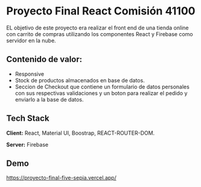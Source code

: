 # Proyecto Final React Comisión 41100

EL objetivo de este proyecto era realizar el front end de una tienda online con carrito de
compras utilizando los componentes React y Firebase como
servidor en la nube.




## Contenido de valor:

 - Responsive
 - Stock de productos almacenados en base de datos.
 - Seccion de Checkout que contiene un formulario de datos personales con sus respectivas validaciones y un boton para realizar el pedido y enviarlo a la base de datos.


## Tech Stack

**Client:** React, Material UI, Boostrap, REACT-ROUTER-DOM.

**Server:** Firebase 


## Demo

https://proyecto-final-five-sepia.vercel.app/
